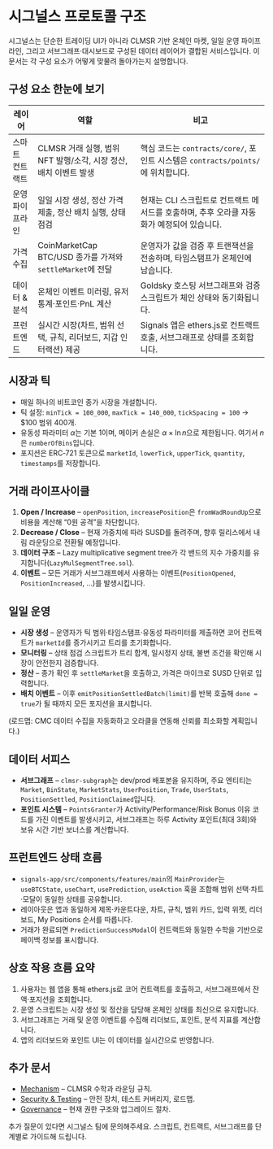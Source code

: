 # 시그널스 프로토콜 구조

시그널스는 단순한 트레이딩 UI가 아니라 CLMSR 기반 온체인 마켓, 일일 운영 파이프라인, 그리고 서브그래프·대시보드로 구성된 데이터 레이어가 결합된 서비스입니다. 이 문서는 각 구성 요소가 어떻게 맞물려 돌아가는지 설명합니다.

## 구성 요소 한눈에 보기

| 레이어 | 역할 | 비고 |
| --- | --- | --- |
| 스마트 컨트랙트 | CLMSR 거래 실행, 범위 NFT 발행/소각, 시장 정산, 배치 이벤트 발생 | 핵심 코드는 `contracts/core/`, 포인트 시스템은 `contracts/points/`에 위치합니다. |
| 운영 파이프라인 | 일일 시장 생성, 정산 가격 제출, 정산 배치 실행, 상태 점검 | 현재는 CLI 스크립트로 컨트랙트 메서드를 호출하며, 추후 오라클 자동화가 예정되어 있습니다. |
| 가격 수집 | CoinMarketCap BTC/USD 종가를 가져와 `settleMarket`에 전달 | 운영자가 값을 검증 후 트랜잭션을 전송하며, 타임스탬프가 온체인에 남습니다. |
| 데이터 & 분석 | 온체인 이벤트 미러링, 유저 통계·포인트·PnL 계산 | Goldsky 호스팅 서브그래프와 검증 스크립트가 체인 상태와 동기화됩니다. |
| 프런트엔드 | 실시간 시장(차트, 범위 선택, 규칙, 리더보드, 지갑 인터랙션) 제공 | Signals 앱은 ethers.js로 컨트랙트 호출, 서브그래프로 상태를 조회합니다. |

## 시장과 틱

- 매일 하나의 비트코인 종가 시장을 개설합니다.
- 틱 설정: `minTick = 100_000`, `maxTick = 140_000`, `tickSpacing = 100` → $100 범위 400개.
- 유동성 파라미터 $\alpha$는 기본 1이며, 메이커 손실은 $\alpha \times \ln n$으로 제한됩니다. 여기서 $n$은 `numberOfBins`입니다.
- 포지션은 ERC‑721 토큰으로 `marketId`, `lowerTick`, `upperTick`, `quantity`, `timestamps`를 저장합니다.

## 거래 라이프사이클

1. **Open / Increase** – `openPosition`, `increasePosition`은 `fromWadRoundUp`으로 비용을 계산해 “0원 공격”을 차단합니다.
2. **Decrease / Close** – 현재 가중치에 따라 SUSD를 돌려주며, 향후 릴리스에서 내림 라운딩으로 전환될 예정입니다.
3. **데이터 구조** – Lazy multiplicative segment tree가 각 밴드의 지수 가중치를 유지합니다(`LazyMulSegmentTree.sol`).
4. **이벤트** – 모든 거래가 서브그래프에서 사용하는 이벤트(`PositionOpened`, `PositionIncreased`, …)를 발생시킵니다.

## 일일 운영

- **시장 생성** – 운영자가 틱 범위·타임스탬프·유동성 파라미터를 제출하면 코어 컨트랙트가 `marketId`를 증가시키고 트리를 초기화합니다.
- **모니터링** – 상태 점검 스크립트가 트리 합계, 일시정지 상태, 불변 조건을 확인해 시장이 안전한지 검증합니다.
- **정산** – 종가 확인 후 `settleMarket`을 호출하고, 가격은 마이크로 SUSD 단위로 입력합니다.
- **배치 이벤트** – 이후 `emitPositionSettledBatch(limit)`를 반복 호출해 `done = true`가 될 때까지 모든 포지션을 표시합니다.

(로드맵: CMC 데이터 수집을 자동화하고 오라클을 연동해 신뢰를 최소화할 계획입니다.)

## 데이터 서피스

- **서브그래프** – `clmsr-subgraph`는 dev/prod 배포본을 유지하며, 주요 엔티티는 `Market`, `BinState`, `MarketStats`, `UserPosition`, `Trade`, `UserStats`, `PositionSettled`, `PositionClaimed`입니다.
- **포인트 시스템** – `PointsGranter`가 Activity/Performance/Risk Bonus 이유 코드를 가진 이벤트를 발생시키고, 서브그래프는 하루 Activity 포인트(최대 3회)와 보유 시간 기반 보너스를 계산합니다.

## 프런트엔드 상태 흐름

- `signals-app/src/components/features/main`의 `MainProvider`는 `useBTCState`, `useChart`, `usePrediction`, `useAction` 훅을 조합해 범위 선택·차트·모달이 동일한 상태를 공유합니다.
- 레이아웃은 앱과 동일하게 제목·카운트다운, 차트, 규칙, 범위 카드, 입력 위젯, 리더보드, My Positions 순서를 따릅니다.
- 거래가 완료되면 `PredictionSuccessModal`이 컨트랙트와 동일한 수학을 기반으로 페이백 정보를 표시합니다.

## 상호 작용 흐름 요약

1. 사용자는 웹 앱을 통해 ethers.js로 코어 컨트랙트를 호출하고, 서브그래프에서 잔액·포지션을 조회합니다.
2. 운영 스크립트는 시장 생성 및 정산을 담당해 온체인 상태를 최신으로 유지합니다.
3. 서브그래프는 거래 및 운영 이벤트를 수집해 리더보드, 포인트, 분석 지표를 계산합니다.
4. 앱의 리더보드와 포인트 UI는 이 데이터를 실시간으로 반영합니다.

## 추가 문서

- [Mechanism](../mechanism/overview.md) – CLMSR 수학과 라운딩 규칙.
- [Security & Testing](../security/audits.md) – 안전 장치, 테스트 커버리지, 로드맵.
- [Governance](../governance/parameters.md) – 현재 권한 구조와 업그레이드 절차.

추가 질문이 있다면 시그널스 팀에 문의해주세요. 스크립트, 컨트랙트, 서브그래프를 단계별로 가이드해 드립니다.
